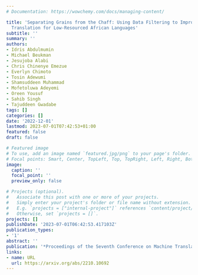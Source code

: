 ```yaml
---
# Documentation: https://wowchemy.com/docs/managing-content/

title: 'Separating Grains from the Chaff: Using Data Filtering to Improve Multilingual
  Translation for Low-Resourced African Languages'
subtitle: ''
summary: ''
authors:
- Idris Abdulmumin
- Michael Beukman
- Jesujoba Alabi
- Chris Chinenye Emezue
- Everlyn Chimoto
- Tosin Adewumi
- Shamsuddeen Muhammad
- Mofetoluwa Adeyemi
- Oreen Yousuf
- Sahib Singh
- Tajuddeen Gwadabe
tags: []
categories: []
date: '2022-12-01'
lastmod: 2023-07-01T07:42:53+01:00
featured: false
draft: false

# Featured image
# To use, add an image named `featured.jpg/png` to your page's folder.
# Focal points: Smart, Center, TopLeft, Top, TopRight, Left, Right, BottomLeft, Bottom, BottomRight.
image:
  caption: ''
  focal_point: ''
  preview_only: false

# Projects (optional).
#   Associate this post with one or more of your projects.
#   Simply enter your project's folder or file name without extension.
#   E.g. `projects = ["internal-project"]` references `content/project/deep-learning/index.md`.
#   Otherwise, set `projects = []`.
projects: []
publishDate: '2023-07-01T06:42:53.417103Z'
publication_types:
- '1'
abstract: ''
publication: '*Proceedings of the Seventh Conference on Machine Translation*'
links:
- name: URL
  url: https://arxiv.org/abs/2210.10692
---
```

